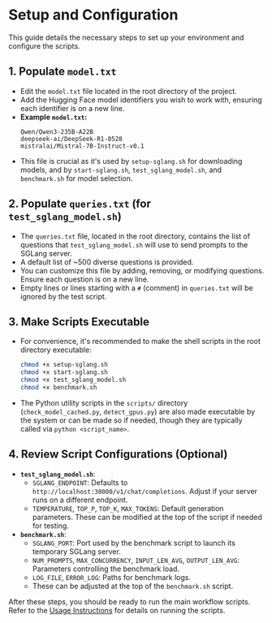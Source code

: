 # Setup and Configuration

This guide details the necessary steps to set up your environment and configure the scripts.

## 1. Populate `model.txt`

*   Edit the `model.txt` file located in the root directory of the project.
*   Add the Hugging Face model identifiers you wish to work with, ensuring each identifier is on a new line.
*   **Example `model.txt`:**
    ```
    Qwen/Qwen3-235B-A22B
    deepseek-ai/DeepSeek-R1-0528
    mistralai/Mistral-7B-Instruct-v0.1
    ```
*   This file is crucial as it's used by `setup-sglang.sh` for downloading models, and by `start-sglang.sh`, `test_sglang_model.sh`, and `benchmark.sh` for model selection.

## 2. Populate `queries.txt` (for `test_sglang_model.sh`)

*   The `queries.txt` file, located in the root directory, contains the list of questions that `test_sglang_model.sh` will use to send prompts to the SGLang server.
*   A default list of ~500 diverse questions is provided.
*   You can customize this file by adding, removing, or modifying questions. Ensure each question is on a new line.
*   Empty lines or lines starting with a `#` (comment) in `queries.txt` will be ignored by the test script.

## 3. Make Scripts Executable

*   For convenience, it's recommended to make the shell scripts in the root directory executable:
    ```bash
    chmod +x setup-sglang.sh
    chmod +x start-sglang.sh
    chmod +x test_sglang_model.sh
    chmod +x benchmark.sh
    ```
*   The Python utility scripts in the `scripts/` directory (`check_model_cached.py`, `detect_gpus.py`) are also made executable by the system or can be made so if needed, though they are typically called via `python <script_name>`.

## 4. Review Script Configurations (Optional)

*   **`test_sglang_model.sh`**:
    *   `SGLANG_ENDPOINT`: Defaults to `http://localhost:30000/v1/chat/completions`. Adjust if your server runs on a different endpoint.
    *   `TEMPERATURE`, `TOP_P`, `TOP_K`, `MAX_TOKENS`: Default generation parameters. These can be modified at the top of the script if needed for testing.
*   **`benchmark.sh`**:
    *   `SGLANG_PORT`: Port used by the benchmark script to launch its temporary SGLang server.
    *   `NUM_PROMPTS`, `MAX_CONCURRENCY`, `INPUT_LEN_AVG`, `OUTPUT_LEN_AVG`: Parameters controlling the benchmark load.
    *   `LOG_FILE`, `ERROR_LOG`: Paths for benchmark logs.
    *   These can be adjusted at the top of the `benchmark.sh` script.

After these steps, you should be ready to run the main workflow scripts. Refer to the [Usage Instructions](USAGE_INSTRUCTIONS.md) for details on running the scripts.
